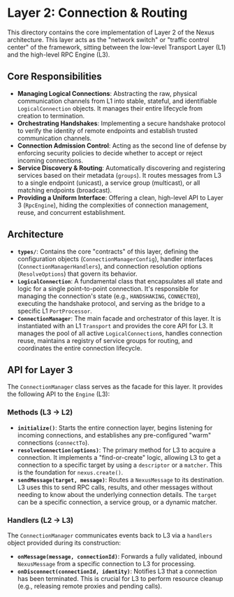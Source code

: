 # Layer 2: Connection & Routing

This directory contains the core implementation of Layer 2 of the Nexus architecture. This layer acts as the "network switch" or "traffic control center" of the framework, sitting between the low-level Transport Layer (L1) and the high-level RPC Engine (L3).

## Core Responsibilities

- **Managing Logical Connections**: Abstracting the raw, physical communication channels from L1 into stable, stateful, and identifiable `LogicalConnection` objects. It manages their entire lifecycle from creation to termination.
- **Orchestrating Handshakes**: Implementing a secure handshake protocol to verify the identity of remote endpoints and establish trusted communication channels.
- **Connection Admission Control**: Acting as the second line of defense by enforcing security policies to decide whether to accept or reject incoming connections.
- **Service Discovery & Routing**: Automatically discovering and registering services based on their metadata (`groups`). It routes messages from L3 to a single endpoint (unicast), a service group (multicast), or all matching endpoints (broadcast).
- **Providing a Uniform Interface**: Offering a clean, high-level API to Layer 3 (`RpcEngine`), hiding the complexities of connection management, reuse, and concurrent establishment.

## Architecture

- **`types/`**: Contains the core "contracts" of this layer, defining the configuration objects (`ConnectionManagerConfig`), handler interfaces (`ConnectionManagerHandlers`), and connection resolution options (`ResolveOptions`) that govern its behavior.
- **`LogicalConnection`**: A fundamental class that encapsulates all state and logic for a single point-to-point connection. It's responsible for managing the connection's state (e.g., `HANDSHAKING`, `CONNECTED`), executing the handshake protocol, and serving as the bridge to a specific L1 `PortProcessor`.
- **`ConnectionManager`**: The main facade and orchestrator of this layer. It is instantiated with an L1 `Transport` and provides the core API for L3. It manages the pool of all active `LogicalConnection`s, handles connection reuse, maintains a registry of service groups for routing, and coordinates the entire connection lifecycle.

## API for Layer 3

The `ConnectionManager` class serves as the facade for this layer. It provides the following API to the `Engine` (L3):

### Methods (L3 -> L2)

- **`initialize()`**: Starts the entire connection layer, begins listening for incoming connections, and establishes any pre-configured "warm" connections (`connectTo`).
- **`resolveConnection(options)`**: The primary method for L3 to acquire a connection. It implements a "find-or-create" logic, allowing L3 to get a connection to a specific target by using a `descriptor` or a `matcher`. This is the foundation for `nexus.create()`.
- **`sendMessage(target, message)`**: Routes a `NexusMessage` to its destination. L3 uses this to send RPC calls, results, and other messages without needing to know about the underlying connection details. The `target` can be a specific connection, a service group, or a dynamic matcher.

### Handlers (L2 -> L3)

The `ConnectionManager` communicates events back to L3 via a `handlers` object provided during its construction:

- **`onMessage(message, connectionId)`**: Forwards a fully validated, inbound `NexusMessage` from a specific connection to L3 for processing.
- **`onDisconnect(connectionId, identity)`**: Notifies L3 that a connection has been terminated. This is crucial for L3 to perform resource cleanup (e.g., releasing remote proxies and pending calls).


